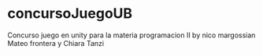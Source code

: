 # concursoJuegoUB
Concurso juego en unity para la materia programacion II by nico margossian Mateo frontera y Chiara Tanzi
